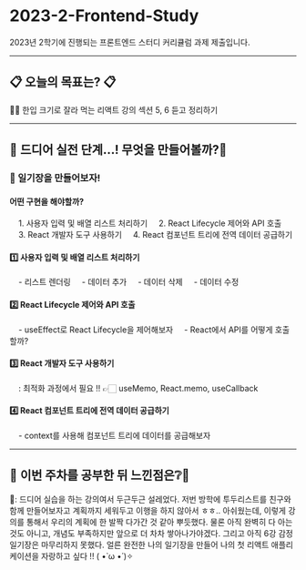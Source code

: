 # 2023-2-Frontend-Study
2023년 2학기에 진행되는 프론트엔드 스터디 커리큘럼 과제 제출입니다.

***

## 📋 오늘의 목표는? 📋

😶‍🌫️ 한입 크기로 잘라 먹는 리액트 강의 섹션 5, 6 듣고 정리하기

***

## 🎠 드디어 실전 단계…! 무엇을 만들어볼까?🎪

### 📓 일기장을 만들어보자!

#### 어떤 구현을 해야할까?

&nbsp;&nbsp;&nbsp;&nbsp;1. 사용자 입력 및 배열 리스트 처리하기
&nbsp;&nbsp;&nbsp;&nbsp;2. React Lifecycle 제어와 API 호출
&nbsp;&nbsp;&nbsp;&nbsp;3. React 개발자 도구 사용하기
&nbsp;&nbsp;&nbsp;&nbsp;4. React 컴포넌트 트리에 전역 데이터 공급하기

#### 1️⃣ 사용자 입력 및 배열 리스트 처리하기

&nbsp;&nbsp;&nbsp;&nbsp;- 리스트 렌더링
&nbsp;&nbsp;&nbsp;&nbsp;- 데이터 추가
&nbsp;&nbsp;&nbsp;&nbsp;- 데이터 삭제
&nbsp;&nbsp;&nbsp;&nbsp;- 데이터 수정

#### 2️⃣ React Lifecycle 제어와 API 호출

&nbsp;&nbsp;&nbsp;&nbsp;- useEffect로 React Lifecycle을 제어해보자
&nbsp;&nbsp;&nbsp;&nbsp;- React에서 API를 어떻게 호출할까?

#### 3️⃣ React 개발자 도구 사용하기

&nbsp;&nbsp;&nbsp;&nbsp;: 최적화 과정에서 필요 !! 👉🏻 useMemo, React.memo, useCallback 

#### 4️⃣ React 컴포넌트 트리에 전역 데이터 공급하기

&nbsp;&nbsp;&nbsp;&nbsp;- context를 사용해 컴포넌트 트리에 데이터를 공급해보자


***

## 🧐 이번 주차를 공부한 뒤 느낀점은❔🧐

💬: 드디어 실습을 하는 강의여서 두근두근 설레었다. 저번 방학에 투두리스트를 친구와 함께 만들어보자고 계획까지 세워두고 이행을 하지 않아서 ㅎㅎ.. 아쉬웠는데, 이렇게 강의를 통해서 우리의 계획에 한 발짝 다가간 것 같아 뿌듯했다. 물론 아직 완벽히 다 아는 것도 아니고, 개념도 부족하지만 앞으로 더 차차 쌓아나가야겠다. 그리고 아직 6강 감정일기장은 마무리하지 못했다. 얼른 완전한 나의 일기장을 만들어 나의 첫 리액트 애플리케이션을 자랑하고 싶다 !! ( •̀ ω •́ )✧